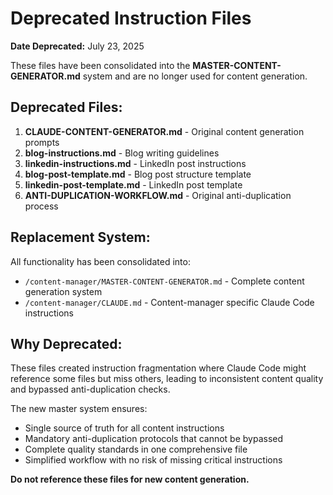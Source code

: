 # Deprecated Instruction Files

**Date Deprecated:** July 23, 2025

These files have been consolidated into the **MASTER-CONTENT-GENERATOR.md** system and are no longer used for content generation.

## Deprecated Files:

1. **CLAUDE-CONTENT-GENERATOR.md** - Original content generation prompts
2. **blog-instructions.md** - Blog writing guidelines 
3. **linkedin-instructions.md** - LinkedIn post instructions
4. **blog-post-template.md** - Blog post structure template
5. **linkedin-post-template.md** - LinkedIn post template
6. **ANTI-DUPLICATION-WORKFLOW.md** - Original anti-duplication process

## Replacement System:

All functionality has been consolidated into:
- `/content-manager/MASTER-CONTENT-GENERATOR.md` - Complete content generation system
- `/content-manager/CLAUDE.md` - Content-manager specific Claude Code instructions

## Why Deprecated:

These files created instruction fragmentation where Claude Code might reference some files but miss others, leading to inconsistent content quality and bypassed anti-duplication checks.

The new master system ensures:
- Single source of truth for all content instructions
- Mandatory anti-duplication protocols that cannot be bypassed
- Complete quality standards in one comprehensive file
- Simplified workflow with no risk of missing critical instructions

**Do not reference these files for new content generation.**